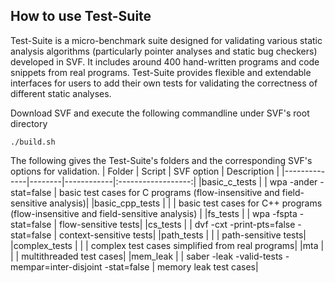 ## How to use Test-Suite

Test-Suite is a micro-benchmark suite designed for validating various static analysis algorithms (particularly pointer analyses and static bug checkers) developed in SVF. It includes around 400 hand-written programs and code snippets from real programs. Test-Suite provides flexible and extendable interfaces for users to add their own tests for validating the correctness of different static analyses.


Download SVF and execute the following commandline under SVF's root directory
```
./build.sh
```

The following gives the Test-Suite's folders and the corresponding SVF's options for validation.
| Folder       | Script | SVF option | Description        |
|--------------|--------|------------|:------------------:|
|basic_c_tests |  | wpa -ander -stat=false | basic test cases for C programs (flow-insensitive and field-sensitive analysis)|
|basic_cpp_tests | | | basic test cases for C++ programs (flow-insensitive and field-sensitive analysis) |
|fs_tests |  | wpa -fspta -stat=false | flow-sensitive tests|
|cs_tests | | dvf -cxt -print-pts=false -stat=false | context-sensitive tests|
|path_tests |  | | path-sensitive tests|
|complex_tests | | | complex test cases simplified from real programs|
|mta | | | multithreaded test cases|
|mem_leak |  | saber -leak -valid-tests -mempar=inter-disjoint -stat=false | memory leak test cases|


